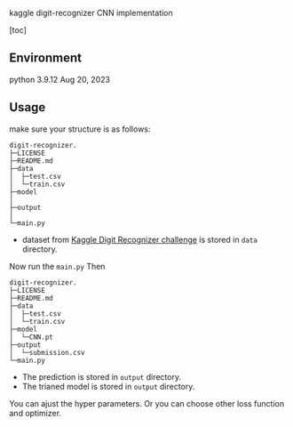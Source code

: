 kaggle digit-recognizer CNN implementation

[toc]

## Environment
python 3.9.12
Aug 20, 2023

## Usage
make sure your structure is as follows:



```
digit-recognizer.
├─LICENSE
├─README.md
├─data
│  ├─test.csv
│  └─train.csv
├─model
│  
├─output
│  
└─main.py
```
- dataset from [Kaggle Digit Recognizer challenge](https://www.kaggle.com/c/digit-recognizer) is stored in `data` directory.

Now run the `main.py`
Then 

```
digit-recognizer.
├─LICENSE
├─README.md
├─data
│  ├─test.csv
│  └─train.csv
├─model
│  └─CNN.pt
├─output
│  └─submission.csv
└─main.py
```

- The prediction is stored in `output` directory.
- The trianed model is stored in `output` directory.

You can ajust the hyper parameters. Or you can choose other loss function and optimizer.